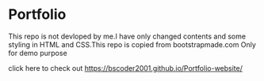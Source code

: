 # Portfolio
This repo is not devloped by me.I have only changed contents and some styling in HTML and CSS.This repo is copied from bootstrapmade.com
Only for demo purpose

click here to check out https://bscoder2001.github.io/Portfolio-website/


